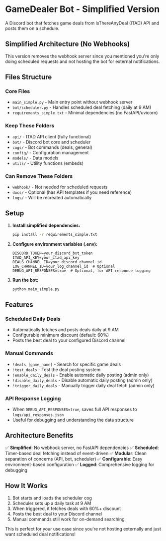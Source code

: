 # GameDealer Bot - Simplified Version

A Discord bot that fetches game deals from IsThereAnyDeal (ITAD) API and posts them on a schedule.

## Simplified Architecture (No Webhooks)

This version removes the webhook server since you mentioned you're only doing scheduled requests and not hosting the bot for external notifications.

## Files Structure

### Core Files

-   `main_simple.py` - Main entry point without webhook server
-   `bot/scheduler.py` - Handles scheduled deal fetching (daily at 9 AM)
-   `requirements_simple.txt` - Minimal dependencies (no FastAPI/uvicorn)

### Keep These Folders

-   `api/` - ITAD API client (fully functional)
-   `bot/` - Discord bot core and scheduler
-   `cogs/` - Bot commands (deals, general)
-   `config/` - Configuration management
-   `models/` - Data models
-   `utils/` - Utility functions (embeds)

### Can Remove These Folders

-   `webhook/` - Not needed for scheduled requests
-   `docs/` - Optional (has API templates if you need reference)
-   `logs/` - Will be recreated automatically

## Setup

1. **Install simplified dependencies:**

    ```bash
    pip install -r requirements_simple.txt
    ```

2. **Configure environment variables (.env):**

    ```
    DISCORD_TOKEN=your_discord_bot_token
    ITAD_API_KEY=your_itad_api_key
    DEALS_CHANNEL_ID=your_discord_channel_id
    LOG_CHANNEL_ID=your_log_channel_id  # Optional
    DEBUG_API_RESPONSES=true  # Optional, for API response logging
    ```

3. **Run the bot:**
    ```bash
    python main_simple.py
    ```

## Features

### Scheduled Daily Deals

-   Automatically fetches and posts deals daily at 9 AM
-   Configurable minimum discount (default: 60%)
-   Posts the best deal to your configured Discord channel

### Manual Commands

-   `!deals [game_name]` - Search for specific game deals
-   `!test_deals` - Test the deal posting system
-   `!enable_daily_deals` - Enable automatic daily posting (admin only)
-   `!disable_daily_deals` - Disable automatic daily posting (admin only)
-   `!trigger_daily_deals` - Manually trigger daily deal fetch (admin only)

### API Response Logging

-   When `DEBUG_API_RESPONSES=true`, saves full API responses to `logs/api_responses.json`
-   Useful for debugging and understanding the data structure

## Architecture Benefits

✅ **Simplified**: No webhook server, no FastAPI dependencies
✅ **Scheduled**: Timer-based deal fetching instead of event-driven
✅ **Modular**: Clean separation of concerns (API, bot, scheduler)
✅ **Configurable**: Easy environment-based configuration
✅ **Logged**: Comprehensive logging for debugging

## How It Works

1. Bot starts and loads the scheduler cog
2. Scheduler sets up a daily task at 9 AM
3. When triggered, it fetches deals with 60%+ discount
4. Posts the best deal to your Discord channel
5. Manual commands still work for on-demand searching

This is perfect for your use case since you're not hosting externally and just want scheduled deal notifications!
